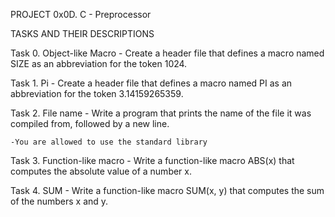 PROJECT 0x0D. C - Preprocessor

TASKS AND THEIR DESCRIPTIONS 

Task 0. Object-like Macro - Create a header file that defines a macro named SIZE as an abbreviation for the token 1024.

Task 1. Pi - Create a header file that defines a macro named PI as an abbreviation for the token 3.14159265359.

Task 2. File name - Write a program that prints the name of the file it was compiled from, followed by a new line.

	-You are allowed to use the standard library

Task 3. Function-like macro - Write a function-like macro ABS(x) that computes the absolute value of a number x.

Task 4. SUM - Write a function-like macro SUM(x, y) that computes the sum of the numbers x and y.
